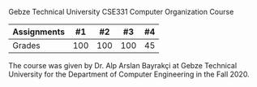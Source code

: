 Gebze Technical University
CSE331 Computer Organization Course


|Assignments | #1| #2 | #3 | #4 |
|--- | ---  | --- | --- |--- |
|Grades | 100 | 100 | 100  | 45 |


The course was given by Dr. Alp Arslan Bayrakçi at Gebze Technical University for the Department of Computer Engineering in the Fall 2020.

